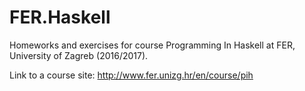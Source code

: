 # FER.Haskell

Homeworks and exercises for course Programming In Haskell at FER, University of Zagreb (2016/2017).

Link to a course site: http://www.fer.unizg.hr/en/course/pih

